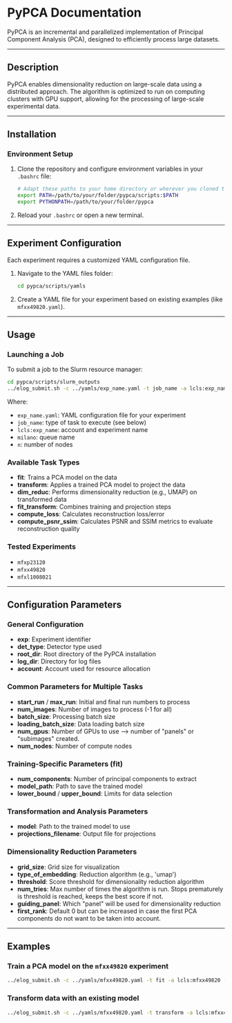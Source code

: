 
# PyPCA Documentation

PyPCA is an incremental and parallelized implementation of Principal Component Analysis (PCA), designed to efficiently process large datasets.

---

## Description

PyPCA enables dimensionality reduction on large-scale data using a distributed approach. The algorithm is optimized to run on computing clusters with GPU support, allowing for the processing of large-scale experimental data.

---

## Installation

### Environment Setup

1. Clone the repository and configure environment variables in your `.bashrc` file:

    ```bash
    # Adapt these paths to your home directory or wherever you cloned the repository
    export PATH=/path/to/your/folder/pypca/scripts:$PATH
    export PYTHONPATH=/path/to/your/folder/pypca
    ```

2. Reload your `.bashrc` or open a new terminal.

---

## Experiment Configuration

Each experiment requires a customized YAML configuration file.

1. Navigate to the YAML files folder:
    ```bash
    cd pypca/scripts/yamls
    ```

2. Create a YAML file for your experiment based on existing examples (like `mfxx49820.yaml`).

---

## Usage

### Launching a Job

To submit a job to the Slurm resource manager:

```bash
cd pypca/scripts/slurm_outputs
../elog_submit.sh -c ../yamls/exp_name.yaml -t job_name -a lcls:exp_name -q milano -n 1
```

Where:
- `exp_name.yaml`: YAML configuration file for your experiment
- `job_name`: type of task to execute (see below)
- `lcls:exp_name`: account and experiment name
- `milano`: queue name
- `n`: number of nodes

### Available Task Types

- **fit**: Trains a PCA model on the data
- **transform**: Applies a trained PCA model to project the data
- **dim_reduc**: Performs dimensionality reduction (e.g., UMAP) on transformed data
- **fit_transform**: Combines training and projection steps
- **compute_loss**: Calculates reconstruction loss/error
- **compute_psnr_ssim**: Calculates PSNR and SSIM metrics to evaluate reconstruction quality

### Tested Experiments

- `mfxp23120`
- `mfxx49820`
- `mfxl1008021`

---

## Configuration Parameters

### General Configuration

- **exp**: Experiment identifier
- **det_type**: Detector type used
- **root_dir**: Root directory of the PyPCA installation
- **log_dir**: Directory for log files
- **account**: Account used for resource allocation

### Common Parameters for Multiple Tasks

- **start_run** / **max_run**: Initial and final run numbers to process
- **num_images**: Number of images to process (-1 for all)
- **batch_size**: Processing batch size
- **loading_batch_size**: Data loading batch size
- **num_gpus**: Number of GPUs to use --> number of "panels" or "subimages" created.
- **num_nodes**: Number of compute nodes

### Training-Specific Parameters (fit)

- **num_components**: Number of principal components to extract
- **model_path**: Path to save the trained model
- **lower_bound** / **upper_bound**: Limits for data selection

### Transformation and Analysis Parameters

- **model**: Path to the trained model to use
- **projections_filename**: Output file for projections

### Dimensionality Reduction Parameters
 
- **grid_size**: Grid size for visualization
- **type_of_embedding**: Reduction algorithm (e.g., 'umap')
- **threshold**: Score threshold for dimensionality reduction algorithm
- **num_tries**: Max number of times the algorithm is run. Stops prematurely is threshold is reached, keeps the best score if not.
- **guiding_panel**: Which "panel" will be used for dimensionality reduction
- **first_rank**: Default 0 but can be increased in case the first PCA components do not want to be taken into account.

---

## Examples

### Train a PCA model on the `mfxx49820` experiment

```bash
../elog_submit.sh -c ../yamls/mfxx49820.yaml -t fit -a lcls:mfxx49820 -q milano -n 8
```

### Transform data with an existing model

```bash
../elog_submit.sh -c ../yamls/mfxx49820.yaml -t transform -a lcls:mfxx49820 -q milano -n 8
```
